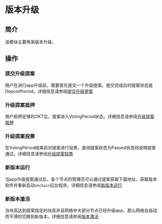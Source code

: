 # 版本升级

## 简介

该模块主要用来版本升级。

## 操作

### 提交升级提案
用户在进行app升级前，需要首先提交一个升级提案，提交完成后的提案状态是DepositPeriod。详细信息请参阅[提交升级提案](../governance/upgrade.md#1-app)

### 升级提案抵押
用户抵押足够的OKT后，提案进入VotingPeriod状态。详细信息请参阅[升级提案抵押](../governance/upgrade.md#2-app)

### 升级提案投票
在VotingPeriod结束前对提案进行投票，查询提案状态为Passed状态则说明提案通过。详细信息请参阅[升级提案投票](../governance/upgrade.md#3-app)

### 新版本运行
当app升级提案通过后，各个节点的管理员可以通过提案获取下载地址，获取版本软件并重新启动```okchain```后台程序。详细信息请参阅[新版本运行](../governance/upgrade.md#4-app)

### 新版本激活
当块高达到提案指定的块高并且网络中大部分节点已经升级app，那么网络会自动而平滑的切换到新版本。详细信息请参阅[版本激活](../governance/upgrade.md#5-app)
